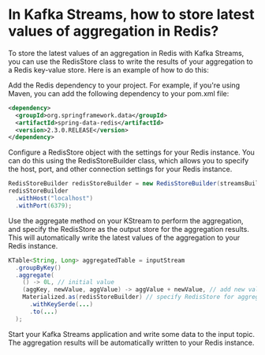 # In Kafka Streams, how to store latest values of aggregation in Redis?

To store the latest values of an aggregation in Redis with Kafka Streams, you can use the RedisStore class to write the results of your aggregation to a Redis key-value store. Here is an example of how to do this:

Add the Redis dependency to your project. For example, if you're using Maven, you can add the following dependency to your pom.xml file:

```xml
<dependency>
  <groupId>org.springframework.data</groupId>
  <artifactId>spring-data-redis</artifactId>
  <version>2.3.0.RELEASE</version>
</dependency>
```

Configure a RedisStore object with the settings for your Redis instance. You can do this using the RedisStoreBuilder class, which allows you to specify the host, port, and other connection settings for your Redis instance.
```java
RedisStoreBuilder redisStoreBuilder = new RedisStoreBuilder(streamsBuilder, applicationId, inputTopic);
redisStoreBuilder
  .withHost("localhost")
  .withPort(6379);
```

Use the aggregate method on your KStream to perform the aggregation, and specify the RedisStore as the output store for the aggregation results. This will automatically write the latest values of the aggregation to your Redis instance.

```java
KTable<String, Long> aggregatedTable = inputStream
  .groupByKey()
  .aggregate(
    () -> 0L, // initial value
    (aggKey, newValue, aggValue) -> aggValue + newValue, // add new values
    Materialized.as(redisStoreBuilder) // specify RedisStore for aggregation results
      .withKeySerde(...)
      .to(...)
  );
```
Start your Kafka Streams application and write some data to the input topic. The aggregation results will be automatically written to your Redis instance.


